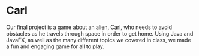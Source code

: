 # Carl
Our final project is a game about an alien, Carl, who needs to avoid obstacles as he travels through space in order to get home. 
Using Java and JavaFX, as well as the many different topics we covered in class, we made a fun and engaging game for all to play.
